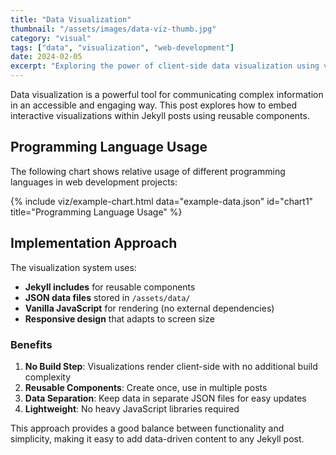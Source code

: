 ```yaml
---
title: "Data Visualization"
thumbnail: "/assets/images/data-viz-thumb.jpg"
category: "visual"
tags: ["data", "visualization", "web-development"]
date: 2024-02-05
excerpt: "Exploring the power of client-side data visualization using vanilla JavaScript and JSON data sources."
---
```


Data visualization is a powerful tool for communicating complex information in an accessible and engaging way. This post explores how to embed interactive visualizations within Jekyll posts using reusable components.

## Programming Language Usage

The following chart shows relative usage of different programming languages in web development projects:

{% include viz/example-chart.html data="example-data.json" id="chart1" title="Programming Language Usage" %}

## Implementation Approach

The visualization system uses:

- **Jekyll includes** for reusable components
- **JSON data files** stored in `/assets/data/`
- **Vanilla JavaScript** for rendering (no external dependencies)
- **Responsive design** that adapts to screen size

### Benefits

1. **No Build Step**: Visualizations render client-side with no additional build complexity
2. **Reusable Components**: Create once, use in multiple posts
3. **Data Separation**: Keep data in separate JSON files for easy updates
4. **Lightweight**: No heavy JavaScript libraries required

This approach provides a good balance between functionality and simplicity, making it easy to add data-driven content to any Jekyll post.
